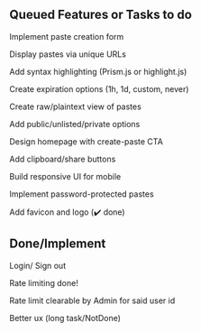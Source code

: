 ## Queued Features or Tasks to do ##

Implement paste creation form

Display pastes via unique URLs

Add syntax highlighting (Prism.js or highlight.js)

Create expiration options (1h, 1d, custom, never)

Create raw/plaintext view of pastes

Add public/unlisted/private options

Design homepage with create-paste CTA

Add clipboard/share buttons

Build responsive UI for mobile

Implement password-protected pastes

Add favicon and logo (✔️ done)

 ## Done/Implement ##

Login/ Sign out

Rate limiting done!

Rate limit clearable by Admin for said user id

Better ux (long task/NotDone)
